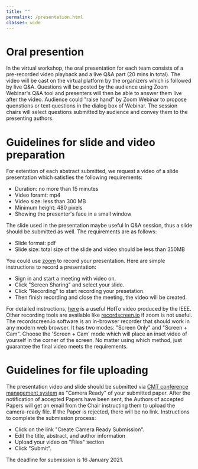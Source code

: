 ```yaml
---
title: ""
permalink: /presentation.html
classes: wide
---
```

# Oral presention
In the virtual workshop, the oral presentation for each team consists of a pre-recorded video playback and a live Q&A part (20 mins in total). The video will be cast on the virtual platform by the organizers which is followed by live Q&A. Questions will be posted by the audience using Zoom Webinar's Q&A tool and presenters will then be able to answer them live after the video. Audience could "raise hand" by Zoom Webinar to propose quenstions or text questions in the dialog box of Webinar. The session chairs will select questions submitted by audience and convey them to the presenting authors. 

# Guidelines for slide and video preparation
For extention of each abstract submitted, we request a video of a slide presentation which satisfies the following requirements:
 + Duration: no more than 15 minutes   
 + Video foramt: mp4       
 + Video size: less than 300 MB  
 + Minimum height: 480 pixels
 + Showing the presenter's face in a small window
 
The slide used in the presentation maybe useful in Q&A session, thus a slide should be submitted as well. The requirements are as follows:
 + Slide format: pdf  
 + Slide size: total size of the slide and video should be less than 350MB 

You could use [zoom](https://us02web.zoom.us/) to record your presentation. Here are simple instructions to record a presentation:
 + Sign in and start a meeting with video on.  
 + Click "Screen Sharing" and select your slide.
 + Click "Recording" to start recording your presetation.  
 + Then finish recording and close the meeting, the video will be created.  

For detailed instructions, [here](https://ieeetv.ieee.org/ieeetv-specials/recording-your-presentation-with-zoom) is a useful HotTo video produced by the IEEE.  
Other recording tools are available like [recordscreen.io](https://recordscreen.io/) if zoom is not useful. The recordscreen.io software is an in-browser recorder that should work in any modern web browser. It has two modes: "Screen Only" and "Screen + Cam". Choose the 'Screen + Cam' mode which will place an inset video of yourself in the corner of the screen. No matter using which method, just guarantee the final video meets the requirements. 

# Guidelines for file uploading  
The presentation video and slide should be submitted via [CMT conference management system](https://cmt3.research.microsoft.com/DIHARDW2020) as "Camera Ready" of your submitted paper. 
After the notification of accepted Papers have been sent, the Authors of accepted Papers will get an email from the Chair instructing them to upload the camera-ready file. If the Paper is rejected, there will be no link. Instructions to complete the submission process: 
 + Click on the link "Create Camera Ready Submission".  
 + Edit the title, abstract, and author information
 + Upload your video on "Files" section 
 + Click "Submit".

The deadline for submission is 16 January 2021.


